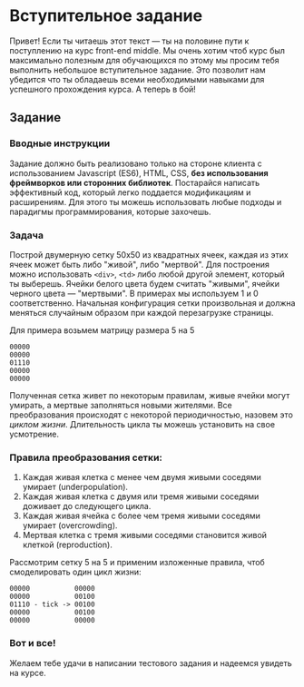 # Вступительное задание

Привет! Если ты читаешь этот текст — ты на половине пути к поступлению на курс front-end middle. Мы очень хотим чтоб курс был максимально полезным для обучающихся по этому мы просим тебя выполнить небольшое вступительное задание. Это позволит нам убедится что ты обладаешь всеми необходимыми навыками для успешного прохождения курса. А теперь в бой!

## Задание

### Вводные инструкции
Задание должно быть реализовано только на стороне клиента с использованием Javascript (ES6),
HTML, CSS, **без использования фреймворков или сторонних библиотек**. 
Постарайся написать эффективный код, который легко поддается модификациям и расширениям. 
Для этого ты можешь использовать любые подходы и парадигмы программирования, которые захочешь.

### Задача

Построй двумерную сетку 50x50 из квадратных ячеек, каждая из этих ячеек может быть либо "живой", либо "мертвой".
Для построения можно использовать `<div>`, `<td>` либо любой другой элемент, который ты выберешь. 
Ячейки белого цвета будем считать "живыми", ячейки черного цвета — "мертвыми".
В примерах мы используем 1 и 0 соответственно.
Начальная конфигурация сетки произвольная и должна меняться случайным образом при каждой перезагрузке страницы.

Для примера возьмем матрицу размера 5 на 5

```
00000
00000
01110
00000
00000
```

Полученная сетка живет по некоторым правилам, живые ячейки могут умирать, а мертвые заполняться новыми жителями.
Все преобразования происходят с некоторой периодичностью, назовем это _циклом жизни_.
Длительность цикла ты можешь установить на свое усмотрение.

### Правила преобразования сетки:

1. Каждая живая клетка с менее чем двумя живыми соседями умирает (underpopulation).
2. Каждая живая клетка с двумя или тремя живыми соседями доживает до следующего цикла.
3. Каждая живая ячейка с более чем тремя живыми соседями умирает (overcrowding).
4. Мертвая клетка с тремя живыми соседями становится живой клеткой (reproduction).

Рассмотрим сетку 5 на 5 и применим изложенные правила, чтоб смоделировать один цикл жизни:

```
00000           00000
00000           00100
01110 - tick -> 00100
00000           00100
00000           00000
```

### Вот и все!

Желаем тебе удачи в написании тестового задания и надеемся увидеть на курсе.
